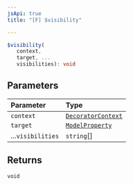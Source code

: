```yaml
---
jsApi: true
title: "[F] $visibility"

---
```

```ts
$visibility(
   context, 
   target, ...
   visibilities): void
```

## Parameters

| Parameter | Type |
| :------ | :------ |
| `context` | [`DecoratorContext`](../interfaces/DecoratorContext.md) |
| `target` | [`ModelProperty`](../interfaces/ModelProperty.md) |
| ...`visibilities` | `string`[] |

## Returns

`void`
